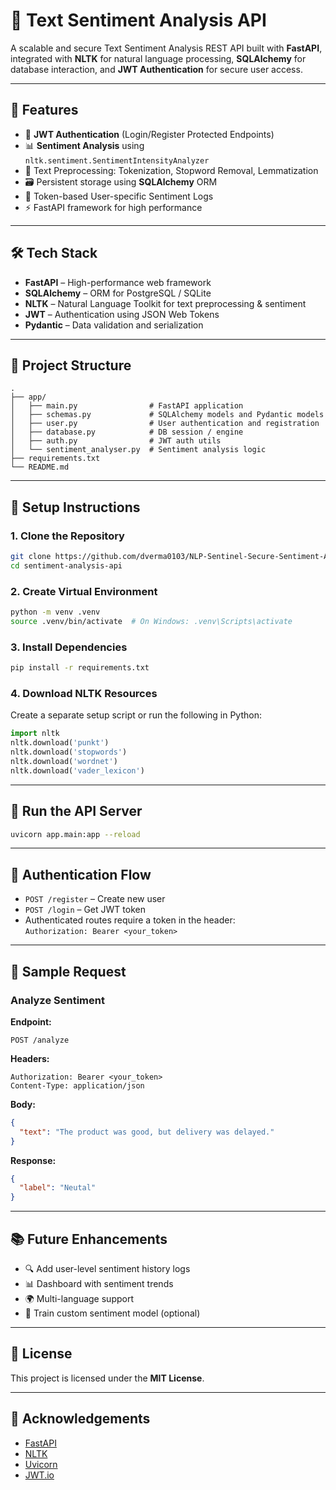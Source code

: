 
# 🧠 Text Sentiment Analysis API

A scalable and secure Text Sentiment Analysis REST API built with **FastAPI**, integrated with **NLTK** for natural language processing, **SQLAlchemy** for database interaction, and **JWT Authentication** for secure user access.

---

## 🚀 Features

- 🔐 **JWT Authentication** (Login/Register Protected Endpoints)  
- 📊 **Sentiment Analysis** using `nltk.sentiment.SentimentIntensityAnalyzer`  
- 🧹 Text Preprocessing: Tokenization, Stopword Removal, Lemmatization  
- 🗃️ Persistent storage using **SQLAlchemy** ORM  
- 🧪 Token-based User-specific Sentiment Logs  
- ⚡ FastAPI framework for high performance  

---

## 🛠️ Tech Stack

- **FastAPI** – High-performance web framework  
- **SQLAlchemy** – ORM for PostgreSQL / SQLite  
- **NLTK** – Natural Language Toolkit for text preprocessing & sentiment  
- **JWT** – Authentication using JSON Web Tokens  
- **Pydantic** – Data validation and serialization  

---

## 📁 Project Structure

```
.
├── app/
│   ├── main.py                # FastAPI application
│   ├── schemas.py             # SQLAlchemy models and Pydantic models
│   ├── user.py                # User authentication and registration
│   ├── database.py            # DB session / engine
│   ├── auth.py                # JWT auth utils
│   └── sentiment_analyser.py  # Sentiment analysis logic
├── requirements.txt
└── README.md
```

---

## 🔧 Setup Instructions

### 1. Clone the Repository

```bash
git clone https://github.com/dverma0103/NLP-Sentinel-Secure-Sentiment-Analysis-with-FastAPI-JWT.git
cd sentiment-analysis-api
```

### 2. Create Virtual Environment

```bash
python -m venv .venv
source .venv/bin/activate  # On Windows: .venv\Scripts\activate
```

### 3. Install Dependencies

```bash
pip install -r requirements.txt
```

### 4. Download NLTK Resources

Create a separate setup script or run the following in Python:

```python
import nltk
nltk.download('punkt')
nltk.download('stopwords')
nltk.download('wordnet')
nltk.download('vader_lexicon')
```

---

## 🧪 Run the API Server

```bash
uvicorn app.main:app --reload
```

---

## 🔑 Authentication Flow

- `POST /register` – Create new user  
- `POST /login` – Get JWT token  
- Authenticated routes require a token in the header:  
  `Authorization: Bearer <your_token>`  

---

## 📝 Sample Request

### Analyze Sentiment

**Endpoint:**

```http
POST /analyze
```

**Headers:**

```http
Authorization: Bearer <your_token>
Content-Type: application/json
```

**Body:**

```json
{
  "text": "The product was good, but delivery was delayed."
}
```

**Response:**

```json
{
  "label": "Neutal"
}
```

---

## 📚 Future Enhancements

- 🔍 Add user-level sentiment history logs  
- 📊 Dashboard with sentiment trends  
- 🌍 Multi-language support  
- 🧠 Train custom sentiment model (optional)  

---

## 📜 License

This project is licensed under the **MIT License**.

---

## 🙌 Acknowledgements

- [FastAPI](https://fastapi.tiangolo.com/)  
- [NLTK](https://www.nltk.org/)  
- [Uvicorn](https://www.uvicorn.org/)  
- [JWT.io](https://jwt.io/)
